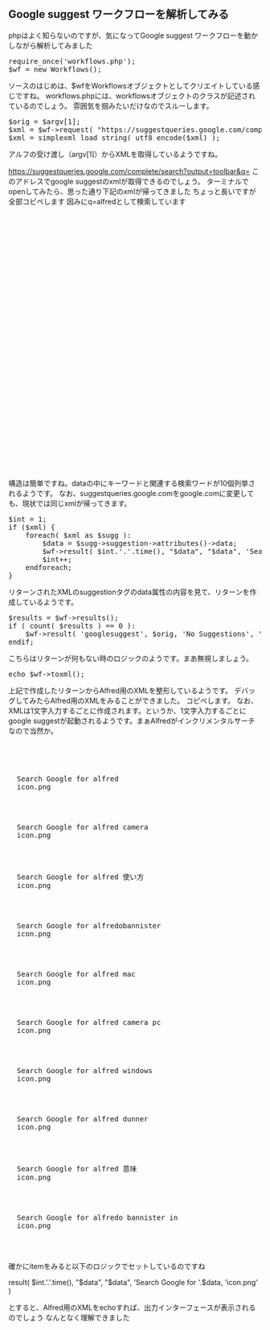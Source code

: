 
## Google suggest ワークフローを解析してみる

phpはよく知らないのですが、気になってGoogle suggest ワークフローを動かしながら解析してみました

<pre>
require_once('workflows.php');
$wf = new Workflows();
</pre>

ソースのはじめは、$wfをWorkflowsオブジェクトとしてクリエイトしている感じですね。
workflows.phpには、workflowsオブジェクトのクラスが記述されているのでしょう。
雰囲気を掴みたいだけなのでスルーします。

<pre>
$orig = $argv[1];
$xml = $wf->request( "https://suggestqueries.google.com/complete/search?output=toolbar&q=".urlencode( $orig ) );
$xml = simplexml_load_string( utf8_encode($xml) );
</pre>

アルフの受け渡し（argv[1]）からXMLを取得しているようですね。

https://suggestqueries.google.com/complete/search?output=toolbar&q=
このアドレスでgoogle suggestのxmlが取得できるのでしょう。
ターミナルでopenしてみたら、思った通り下記のxmlが帰ってきました
ちょっと長いですが全部コピペします
因みにq=alfredとして検索しています

<pre>
<toplevel>
    <CompleteSuggestion>
        <suggestion data="alfred"/>
    </CompleteSuggestion>
    <CompleteSuggestion>
        <suggestion data="alfred camera"/>
    </CompleteSuggestion>
    <CompleteSuggestion>
        <suggestion data="alfred 使い方"/>
    </CompleteSuggestion>
    <CompleteSuggestion>
        <suggestion data="alfredobannister"/>
    </CompleteSuggestion>
    <CompleteSuggestion>
        <suggestion data="alfred mac"/>
    </CompleteSuggestion>
    <CompleteSuggestion>
        <suggestion data="alfred camera pc"/>
    </CompleteSuggestion>
    <CompleteSuggestion>
        <suggestion data="alfred windows"/>
    </CompleteSuggestion>
    <CompleteSuggestion>
        <suggestion data="alfred dunner"/>
    </CompleteSuggestion>
    <CompleteSuggestion>
        <suggestion data="alfred 意味"/>
    </CompleteSuggestion>
    <CompleteSuggestion>
        <suggestion data="alfredo bannister in"/>
    </CompleteSuggestion>
</toplevel>
</Pre>

構造は簡単ですね。dataの中にキーワードと関連する検索ワードが10個列挙されるようです。
なお、suggestqueries.google.comをgoogle.comに変更しても、現状では同じxmlが帰ってきます。

<pre>
$int = 1;
if ($xml) {
	foreach( $xml as $sugg ):
		$data = $sugg->suggestion->attributes()->data;
		$wf->result( $int.'.'.time(), "$data", "$data", 'Search Google for '.$data, 'icon.png'  );
		$int++;
	endforeach;
}
</pre>

リターンされたXMLのsuggestionタグのdata属性の内容を見て、リターンを作成しているようです。

<pre>
$results = $wf->results();
if ( count( $results ) == 0 ):
	$wf->result( 'googlesuggest', $orig, 'No Suggestions', 'No search suggestions found. Search Google for '.$orig, 'icon.png' );
endif;
</pre>

こちらはリターンが何もない時のロジックのようです。まあ無視しましょう。
<pre>
echo $wf->toxml();
</pre>

上記で作成したリターンからAlfred用のXMLを整形しているようです。
デバッグしてみたらAlfred用のXMLをみることができました。
コピペします。
なお、XMLは1文字入力するごとに作成されます。というか、1文字入力するごとにgoogle suggestが起動されるようです。まぁAlfredがインクリメンタルサーチなので当然か。

<pre>
<items>

 <item uid="1.1613809030" arg="alfred" valid="yes" autocomplete="">
  <title>alfred</title>
  <subtitle>Search Google for alfred</subtitle>
  <icon>icon.png</icon>
 </item>

 <item uid="2.1613809030" arg="alfred camera" valid="yes" autocomplete="">
  <title>alfred camera</title>
  <subtitle>Search Google for alfred camera</subtitle>
  <icon>icon.png</icon>
 </item>

 <item uid="3.1613809030" arg="alfred &#x4F7F;&#x3044;&#x65B9;" valid="yes" autocomplete="">
  <title>alfred &#x4F7F;&#x3044;&#x65B9;</title>
  <subtitle>Search Google for alfred &#x4F7F;&#x3044;&#x65B9;</subtitle>
  <icon>icon.png</icon>
 </item>

 <item uid="4.1613809030" arg="alfredobannister" valid="yes" autocomplete="">
  <title>alfredobannister</title>
  <subtitle>Search Google for alfredobannister</subtitle>
  <icon>icon.png</icon>
 </item>

 <item uid="5.1613809030" arg="alfred mac" valid="yes" autocomplete="">
  <title>alfred mac</title>
  <subtitle>Search Google for alfred mac</subtitle>
  <icon>icon.png</icon>
 </item>

 <item uid="6.1613809030" arg="alfred camera pc" valid="yes" autocomplete="">
  <title>alfred camera pc</title>
  <subtitle>Search Google for alfred camera pc</subtitle>
  <icon>icon.png</icon>
 </item>

 <item uid="7.1613809030" arg="alfred windows" valid="yes" autocomplete="">
  <title>alfred windows</title>
  <subtitle>Search Google for alfred windows</subtitle> 
  <icon>icon.png</icon>
 </item>

 <item uid="8.1613809030" arg="alfred dunner" valid="yes" autocomplete="">
  <title>alfred dunner</title>
  <subtitle>Search Google for alfred dunner</subtitle>
  <icon>icon.png</icon>
 </item>

 <item uid="9.1613809030" arg="alfred &#x610F;&#x5473;" valid="yes" autocomplete="">
  <title>alfred &#x610F;&#x5473;</title>
  <subtitle>Search Google for alfred &#x610F;&#x5473;</subtitle>
  <icon>icon.png</icon>
 </item>

 <item uid="10.1613809030" arg="alfredo bannister in" valid="yes" autocomplete="">
  <title>alfredo bannister in</title>
  <subtitle>Search Google for alfredo bannister in</subtitle>
  <icon>icon.png</icon>
 </item>

</items>
</pre>

確かにitemをみると以下のロジックでセットしているのですね

result( $int.'.'.time(), "$data", "$data", 'Search Google for '.$data, 'icon.png'  )

とすると、Alfred用のXMLをechoすれば、出力インターフェースが表示されるのでしょう
なんとなく理解できました


